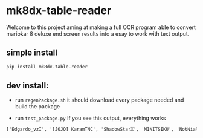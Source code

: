 # mk8dx-table-reader
Welcome to this project aming at making a full OCR program able to convert mariokar 8 deluxe end screen results into a esay to work with text output.

## simple install
```python
pip install mk8dx-table-reader
```

## dev install:
- run `regenPackage.sh`
it should download every package needed and build the package

- run `test_package.py`
If you see this output, everything works
```txt
['Edgardo_vzI', '[JOJO] KaramTNC', 'ShadowStarX', 'MINITSIKU', 'NotNiall', 'Juul-Poms', 'ShadowDeckX', 'bigtiddyGOTHgf :333', 'Yapz cars', 'targeted8dx'] ['12', '2', '7', '8', '3', '5', '4', '10', '6', '1']
```
